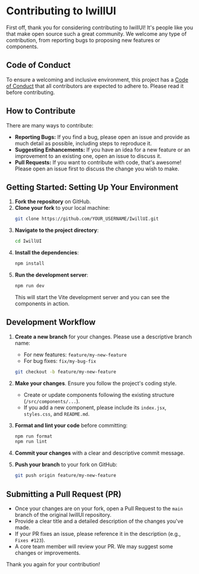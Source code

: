 # Contributing to IwillUI

First off, thank you for considering contributing to IwillUI! It's people like you that make open source such a great community. We welcome any type of contribution, from reporting bugs to proposing new features or components.

## Code of Conduct

To ensure a welcoming and inclusive environment, this project has a [Code of Conduct](./CODE_OF_CONDUCT.md) that all contributors are expected to adhere to. Please read it before contributing.

## How to Contribute

There are many ways to contribute:

- **Reporting Bugs:** If you find a bug, please open an issue and provide as much detail as possible, including steps to reproduce it.
- **Suggesting Enhancements:** If you have an idea for a new feature or an improvement to an existing one, open an issue to discuss it.
- **Pull Requests:** If you want to contribute with code, that's awesome! Please open an issue first to discuss the change you wish to make.

## Getting Started: Setting Up Your Environment

1.  **Fork the repository** on GitHub.
2.  **Clone your fork** to your local machine:
    ```bash
    git clone https://github.com/YOUR_USERNAME/IwillUI.git
    ```
3.  **Navigate to the project directory**:
    ```bash
    cd IwillUI
    ```
4.  **Install the dependencies**:
    ```bash
    npm install
    ```
5.  **Run the development server**:
    ```bash
    npm run dev
    ```
    This will start the Vite development server and you can see the components in action.

## Development Workflow

1.  **Create a new branch** for your changes. Please use a descriptive branch name:
    - For new features: `feature/my-new-feature`
    - For bug fixes: `fix/my-bug-fix`
    ```bash
    git checkout -b feature/my-new-feature
    ```

2.  **Make your changes**. Ensure you follow the project's coding style.
    - Create or update components following the existing structure (`/src/components/...`).
    - If you add a new component, please include its `index.jsx`, `styles.css`, and `README.md`.

3.  **Format and lint your code** before committing:
    ```bash
    npm run format
    npm run lint
    ```

4.  **Commit your changes** with a clear and descriptive commit message.

5.  **Push your branch** to your fork on GitHub:
    ```bash
    git push origin feature/my-new-feature
    ```

## Submitting a Pull Request (PR)

- Once your changes are on your fork, open a Pull Request to the `main` branch of the original IwillUI repository.
- Provide a clear title and a detailed description of the changes you've made.
- If your PR fixes an issue, please reference it in the description (e.g., `Fixes #123`).
- A core team member will review your PR. We may suggest some changes or improvements.

Thank you again for your contribution!